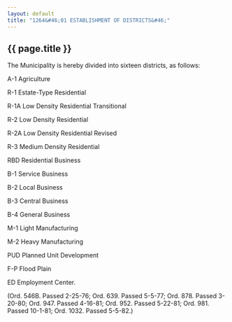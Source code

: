 ```yaml
---
layout: default 
title: "1264&#46;01 ESTABLISHMENT OF DISTRICTS&#46;"
---
```


{{ page.title }}
----------------

The Municipality is hereby divided into sixteen districts, as follows:

A-1 Agriculture

R-1 Estate-Type Residential

R-1A Low Density Residential Transitional

R-2 Low Density Residential

R-2A Low Density Residential Revised

R-3 Medium Density Residential

RBD Residential Business

B-1 Service Business

B-2 Local Business

B-3 Central Business

B-4 General Business

M-1 Light Manufacturing

M-2 Heavy Manufacturing

PUD Planned Unit Development

F-P Flood Plain

ED Employment Center.

(Ord. 546B. Passed 2-25-76; Ord. 639. Passed 5-5-77; Ord. 878. Passed
3-20-80; Ord. 947. Passed 4-16-81; Ord. 952. Passed 5-22-81; Ord. 981.
Passed 10-1-81; Ord. 1032. Passed 5-5-82.)
